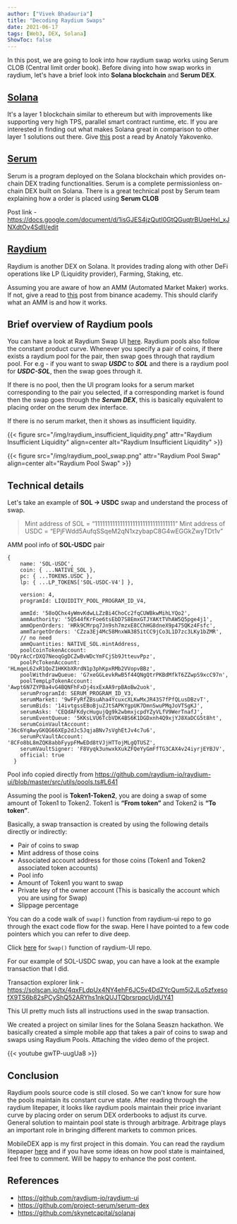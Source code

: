 ```yaml
---
author: ["Vivek Bhadauria"]
title: "Decoding Raydium Swaps"
date: 2021-06-17
tags: [Web3, DEX, Solana]
ShowToc: false
---
```


In this post, we are going to look into how raydium swap works using Serum CLOB (Central limit order book). Before diving into how swap works in raydium, let's have a brief look into **Solana blockchain** and **Serum DEX**.

## [Solana](https://solana.com/)
It's a layer 1 blockchain similar to ethereum but with improvements like supporting very high TPS, parallel smart contract runtime, etc. If you are interested in finding out what makes Solana great in comparison to other layer 1 solutions out there. Give [this](https://medium.com/solana-labs/7-innovations-that-make-solana-the-first-web-scale-blockchain-ddc50b1defda) post a read by Anatoly Yakovenko. 

## [Serum](https://dex.projectserum.com/)
Serum is a program deployed on the Solana blockchain which provides on-chain DEX trading functionalities. Serum is a complete permissionless on-chain DEX built on Solana. There is a great technical post by Serum team explaining how a order is placed using **Serum CLOB** 

Post link - <https://docs.google.com/document/d/1isGJES4jzQutI0GtQGuqtrBUqeHxl_xJNXdtOv4SdII/edit>


## [Raydium](https://dex.raydium.io/)
Raydium is another DEX on Solana. It provides trading along with other DeFi operations like LP (Liquidity provider), Farming, Staking, etc. 


Assuming you are aware of how an AMM (Automated Market Maker) works. If not, give a read to [this](https://academy.binance.com/en/articles/what-is-an-automated-market-maker-amm) post from binance academy. This should clarify what an AMM is and how it works.

## Brief overview of Raydium pools
You can have a look at Raydium Swap UI [here](https://raydium.io/swap/). Raydium pools also follow the constant product curve. Whenever you specify a pair of coins, if there exists a raydium pool for the pair, then swap goes through that raydium pool. For e.g - if you want to swap **_USDC_** to **_SOL_** and there is a raydium pool for **_USDC-SOL_**, then the swap goes through it.

If there is no pool, then the UI program looks for a serum market corresponding to the pair you selected, if a corresponding market is found then the swap goes through the **_Serum DEX_**, this is basically equivalent to placing order on the serum dex interface. 

If there is no serum market, then it shows as insufficient liquidity.

{{< figure src="/img/raydium_insufficient_liquidity.png" attr="Raydium Insufficient Liquidity" align=center alt="Raydium Insufficient Liquidity" >}}

{{< figure src="/img/raydium_pool_swap.png" attr="Raydium Pool Swap" align=center alt="Raydium Pool Swap" >}}

## Technical details
Let's take an example of **SOL -> USDC** swap and understand the process of swap.

> Mint address of SOL = “11111111111111111111111111111111”
> Mint address of USDC = “EPjFWdd5AufqSSqeM2qN1xzybapC8G4wEGGkZwyTDt1v”

AMM pool info of **SOL-USDC** pair
```
{
    name: 'SOL-USDC',
    coin: { ...NATIVE_SOL },
    pc: { ...TOKENS.USDC },
    lp: { ...LP_TOKENS['SOL-USDC-V4'] },

    version: 4,
    programId: LIQUIDITY_POOL_PROGRAM_ID_V4,

    ammId: '58oQChx4yWmvKdwLLZzBi4ChoCc2fqCUWBkwMihLYQo2',
    ammAuthority: '5Q544fKrFoe6tsEbD7S8EmxGTJYAKtTVhAW5Q5pge4j1',
    ammOpenOrders: 'HRk9CMrpq7Jn9sh7mzxE8CChHG8dneX9p475QKz4Fsfc',
    ammTargetOrders: 'CZza3Ej4Mc58MnxWA385itCC9jCo3L1D7zc3LKy1bZMR',
    // no need
    ammQuantities: NATIVE_SOL.mintAddress,
    poolCoinTokenAccount: 'DQyrAcCrDXQ7NeoqGgDCZwBvWDcYmFCjSb9JtteuvPpz',
    poolPcTokenAccount: 'HLmqeL62xR1QoZ1HKKbXRrdN1p3phKpxRMb2VVopvBBz',
    poolWithdrawQueue: 'G7xeGGLevkRwB5f44QNgQtrPKBdMfkT6ZZwpS9xcC97n',
    poolTempLpTokenAccount: 'Awpt6N7ZYPBa4vG4BQNFhFxDj4sxExAA9rpBAoBw2uok',
    serumProgramId: SERUM_PROGRAM_ID_V3,
    serumMarket: '9wFFyRfZBsuAha4YcuxcXLKwMxJR43S7fPfQLusDBzvT',
    serumBids: '14ivtgssEBoBjuZJtSAPKYgpUK7DmnSwuPMqJoVTSgKJ',
    serumAsks: 'CEQdAFKdycHugujQg9k2wbmxjcpdYZyVLfV9WerTnafJ',
    serumEventQueue: '5KKsLVU6TcbVDK4BS6K1DGDxnh4Q9xjYJ8XaDCG5t8ht',
    serumCoinVaultAccount: '36c6YqAwyGKQG66XEp2dJc5JqjaBNv7sVghEtJv4c7u6',
    serumPcVaultAccount: '8CFo8bL8mZQK8abbFyypFMwEDd8tVJjHTTojMLgQTUSZ',
    serumVaultSigner: 'F8Vyqk3unwxkXukZFQeYyGmFfTG3CAX4v24iyrjEYBJV',
    official: true
  }
  ```
Pool info copied directly from <https://github.com/raydium-io/raydium-ui/blob/master/src/utils/pools.ts#L641>

Assuming the pool is **Token1-Token2**, you are doing a swap of some amount of Token1 to Token2. Token1 is **“From token”** and Token2 is **“To token”**.

Basically, a swap transaction is created by using the following details directly or indirectly:
- Pair of coins to swap
- Mint address of those coins
- Associated account address for those coins (Token1 and Token2 associated token accounts)
- Pool info
- Amount of Token1 you want to swap
- Private key of the owner account (This is basically the account which you are using for Swap)
- Slippage percentage

You can do a code walk of `swap()` function from raydium-ui repo to go through the exact code flow for the swap. Here I have pointed to a few code pointers which you can refer to dive deep.

Click [here](https://github.com/raydium-io/raydium-ui/blob/4c1c46bc70b9b8962900d1a0745019c34c588009/src/utils/swap.ts#L285) for `Swap()` function of raydium-UI repo.

For our example of SOL-USDC swap, you can have a look at the example transaction that I did. 

Transaction explorer link - <https://solscan.io/tx/4qxFLdpUx4NY4ehF6JC5v4DdZYcQum5j2JLo5zfxesofX9TS6b82sPCyShQ52ARYhs1nkQUJTQbrsrpqcUjdUY41>

This UI pretty much lists all instructions used in the swap transaction.

We created a project on similar lines for the Solana Seaszn hackathon. We basically created a simple mobile app that takes a pair of coins to swap and swaps using Raydium Pools. Attaching the video demo of the project.

{{< youtube gwTP-uugUa8 >}}

## Conclusion
Raydium pools source code is still closed. So we can't know for sure how the pools maintain its constant curve state. After reading through the raydium litepaper, it looks like raydium pools maintain their price invariant curve by placing order on serum DEX orderbooks to adjust its curve. General solution to maintain pool state is through arbitrage. Arbitrage plays an important role in bringing different markets to common prices.

MobileDEX app is my first project in this domain. You can read the raydium litepaper [here](https://raydium.io/Raydium-Litepaper.pdf) and if you have some ideas on how pool state is maintained, feel free to comment. Will be happy to enhance the post content.

## References
- <https://github.com/raydium-io/raydium-ui>
- <https://github.com/project-serum/serum-dex>
- <https://github.com/skynetcapital/solanaj>
